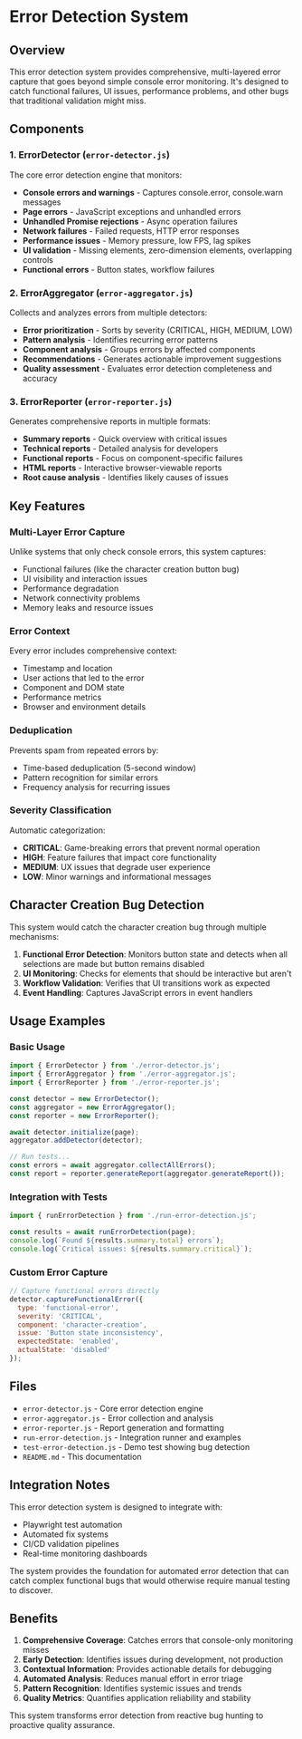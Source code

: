 # Error Detection System

## Overview

This error detection system provides comprehensive, multi-layered error capture that goes beyond simple console error monitoring. It's designed to catch functional failures, UI issues, performance problems, and other bugs that traditional validation might miss.

## Components

### 1. ErrorDetector (`error-detector.js`)
The core error detection engine that monitors:
- **Console errors and warnings** - Captures console.error, console.warn messages
- **Page errors** - JavaScript exceptions and unhandled errors
- **Unhandled Promise rejections** - Async operation failures
- **Network failures** - Failed requests, HTTP error responses
- **Performance issues** - Memory pressure, low FPS, lag spikes
- **UI validation** - Missing elements, zero-dimension elements, overlapping controls
- **Functional errors** - Button states, workflow failures

### 2. ErrorAggregator (`error-aggregator.js`)
Collects and analyzes errors from multiple detectors:
- **Error prioritization** - Sorts by severity (CRITICAL, HIGH, MEDIUM, LOW)
- **Pattern analysis** - Identifies recurring error patterns
- **Component analysis** - Groups errors by affected components
- **Recommendations** - Generates actionable improvement suggestions
- **Quality assessment** - Evaluates error detection completeness and accuracy

### 3. ErrorReporter (`error-reporter.js`)
Generates comprehensive reports in multiple formats:
- **Summary reports** - Quick overview with critical issues
- **Technical reports** - Detailed analysis for developers
- **Functional reports** - Focus on component-specific failures
- **HTML reports** - Interactive browser-viewable reports
- **Root cause analysis** - Identifies likely causes of issues

## Key Features

### Multi-Layer Error Capture
Unlike systems that only check console errors, this system captures:
- Functional failures (like the character creation button bug)
- UI visibility and interaction issues
- Performance degradation
- Network connectivity problems
- Memory leaks and resource issues

### Error Context
Every error includes comprehensive context:
- Timestamp and location
- User actions that led to the error
- Component and DOM state
- Performance metrics
- Browser and environment details

### Deduplication
Prevents spam from repeated errors by:
- Time-based deduplication (5-second window)
- Pattern recognition for similar errors
- Frequency analysis for recurring issues

### Severity Classification
Automatic categorization:
- **CRITICAL**: Game-breaking errors that prevent normal operation
- **HIGH**: Feature failures that impact core functionality
- **MEDIUM**: UX issues that degrade user experience
- **LOW**: Minor warnings and informational messages

## Character Creation Bug Detection

This system would catch the character creation bug through multiple mechanisms:

1. **Functional Error Detection**: Monitors button state and detects when all selections are made but button remains disabled
2. **UI Monitoring**: Checks for elements that should be interactive but aren't
3. **Workflow Validation**: Verifies that UI transitions work as expected
4. **Event Handling**: Captures JavaScript errors in event handlers

## Usage Examples

### Basic Usage
```javascript
import { ErrorDetector } from './error-detector.js';
import { ErrorAggregator } from './error-aggregator.js';
import { ErrorReporter } from './error-reporter.js';

const detector = new ErrorDetector();
const aggregator = new ErrorAggregator();
const reporter = new ErrorReporter();

await detector.initialize(page);
aggregator.addDetector(detector);

// Run tests...
const errors = await aggregator.collectAllErrors();
const report = reporter.generateReport(aggregator.generateReport());
```

### Integration with Tests
```javascript
import { runErrorDetection } from './run-error-detection.js';

const results = await runErrorDetection(page);
console.log(`Found ${results.summary.total} errors`);
console.log(`Critical issues: ${results.summary.critical}`);
```

### Custom Error Capture
```javascript
// Capture functional errors directly
detector.captureFunctionalError({
  type: 'functional-error',
  severity: 'CRITICAL',
  component: 'character-creation',
  issue: 'Button state inconsistency',
  expectedState: 'enabled',
  actualState: 'disabled'
});
```

## Files

- `error-detector.js` - Core error detection engine
- `error-aggregator.js` - Error collection and analysis
- `error-reporter.js` - Report generation and formatting
- `run-error-detection.js` - Integration runner and examples
- `test-error-detection.js` - Demo test showing bug detection
- `README.md` - This documentation

## Integration Notes

This error detection system is designed to integrate with:
- Playwright test automation
- Automated fix systems
- CI/CD validation pipelines
- Real-time monitoring dashboards

The system provides the foundation for automated error detection that can catch complex functional bugs that would otherwise require manual testing to discover.

## Benefits

1. **Comprehensive Coverage**: Catches errors that console-only monitoring misses
2. **Early Detection**: Identifies issues during development, not production
3. **Contextual Information**: Provides actionable details for debugging
4. **Automated Analysis**: Reduces manual effort in error triage
5. **Pattern Recognition**: Identifies systemic issues and trends
6. **Quality Metrics**: Quantifies application reliability and stability

This system transforms error detection from reactive bug hunting to proactive quality assurance.
